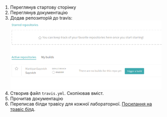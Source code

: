 1. Переглянув стартову сторінку
2. Переглянув документацію
3. Додав репозиторій до travis:
![](img/travis-repo.png)
4. Створив файл `travis.yml`. Скопіював вміст.
5. Прочитав документацію
6. Переписав білди травісу для кожної лабораторної. [Посилання на травіс білд](https://travis-ci.org/MarkiyanSayevich/Sayevich).
